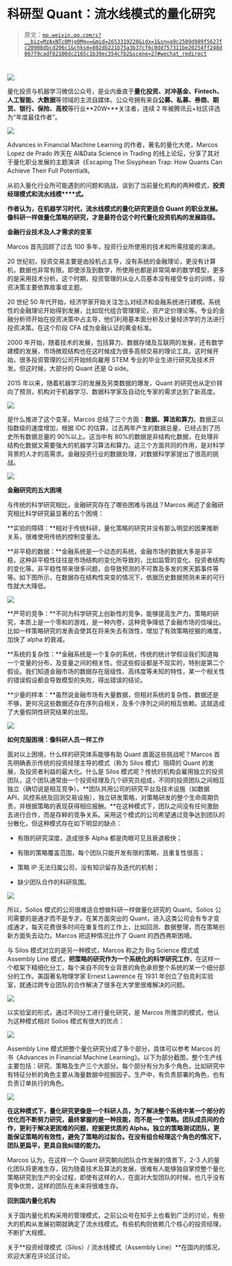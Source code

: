 # 科研型 Quant：流水线模式的量化研究

> 原文：[`mp.weixin.qq.com/s?__biz=MzAxNTc0Mjg0Mg==&mid=2653319220&idx=1&sn=a9c2509d989f5627fc20908dbcd296c1&chksm=802db221b75a3b37cf6c0dd757311be20254ff248d067f9cadf82100dc2165c1b39ec354cfb2&scene=27#wechat_redirect`](http://mp.weixin.qq.com/s?__biz=MzAxNTc0Mjg0Mg==&mid=2653319220&idx=1&sn=a9c2509d989f5627fc20908dbcd296c1&chksm=802db221b75a3b37cf6c0dd757311be20254ff248d067f9cadf82100dc2165c1b39ec354cfb2&scene=27#wechat_redirect)

# 

![](img/817c601fc026ccfe2ee840069c1e016b.png)

量化投资与机器学习微信公众号，是业内垂直于**量化投资、对冲基金、Fintech、人工智能、大数据**等领域的主流自媒体。公众号拥有来自**公募、私募、券商、期货、银行、保险、高校**等行业**20W+**关注者，连续 2 年被腾讯云+社区评选为“年度最佳作者”。

![](img/b233b46ddcc9ea4284cc2ce7e02839df.png)

Advances in Financial Machine Learning 的作者，著名的量化大佬，Marcos Lopez de Prado 昨天在 AI&Data Science in Trading 的线上论坛，分享了其对于量化职业发展的主题演讲《Escaping The Sisyphean Trap: How Quants Can Achieve Their Full Potential》。

从初入量化行业所可能遇到的问题和挑战，谈到了当前量化机构的两种模式，**投资经理模式和流水线模****式。**

**作者认为，在机器学习时代，流水线模式的量化研究更适合 Quant 的职业发展。像科研一样做量化策略的研究，才是最符合这个时代量化投资机构的发展路径。**

**金融行业技术及人才需求的变革**

Marcos 首先回顾了过去 100 多年，投资行业所使用的技术和所需技能的演进。

20 世纪初，投资交易主要是由投机占主导，没有系统的金融理论，更没有计算机，数据也非常有限。即使涉及到数学，所使用也都是非常简单的数学模型，更多的是采用技术分析。这个时期，投资管理的从业人员基本没有接受专业的训练，投资决策主要依靠故事或主题。

20 世纪 50 年代开始，经济学家开始关注怎么对经济和金融系统进行建模。系统性的金融理论开始得到发展，比如现代组合管理理论，资产定价理论等。专业的金融分析师开始在投资决策中占主导，他们利用基本面分析及计量经济学的方法进行投资决策。在这个阶段 CFA 成为金融认证的黄金标准。

2000 年开始，随着技术的发展，包括算力、数据存储及互联网的发展，还有数学建模的发展，市场微观结构也在这时候成为很多高频交易的理论工具。这时候开始，很多投资管理的公司开始倾向雇用 STEM 专业的毕业生进行研究及技术开发。但这时候，大部分的 Quant 还是 Q side。

2015 年以来，随着机器学习的发展及另类数据的爆发，Quant 的研究也从定价转向了预测，机构对于机器学习、数据科学家及自动化专家的需求达到了新高度。

![](img/b3ea35ded148b50ffc3b542f6e236617.png)

是什么推进了这个变革，Marcos 总结了三个方面：**数据、算法和算力**。数据正以指数级的速度增加，根据 IDC 的估算，过去两年产生的数据总量，已经占到了历史所有数据总量的 90%以上。这当中有 80%的数据是非结构化数据，在处理非结构化数据又需要强大的机器学习算法和算力。这三个方面共同的作用，是对科学背景的人才的高需求。金融投资行业的数据处理，对数据科学家提出了很高的挑战。

![](img/c8f8121215f5f39519f5068721f56a2c.png)

**金融研究的五大困境**

与传统的科学研究相比，金融研究存在了哪些困难与挑战？Marcos 阐述了金融研究相比科学研究最显著的五个困境：

**实验的障碍：**相对于传统科研，量化策略的研究并没有那么明显的因果推断关系，很难使用传统的控制变量法。

**非平稳的数据：**金融系统是一个动态的系统，金融市场的数据大多是非平稳，这种非平稳性往往是市场结构的变化所导致的，比如监管的变化、投资者结构的变化等。非平稳性带来很多问题，会导致预测的不可靠及多发的黑天鹅事件等等。如下图所示，在数据存在结构性突变的情况下，依据历史数据预测未来的可行性就大大降低。

![](img/e7d223285244c7c7c6dfd7765cb23108.png)

**严苛的竞争：**不同为科学研究上创新性的竞争，能够提高生产力。策略的研究，本质上是一个零和的游戏，是一种内卷，这种竞争降低了金融市场的信噪比。比如一样策略研究的发表会使其在将来失去有效性，增加了有效策略挖掘的难度，加快了 alpha 的衰减。

**系统的复杂性：**金融系统是一个复杂的系统，传统的统计学假设我们知道每一个变量的分布，及变量之间的相关性。但这些假设都是不现实的，特别是第二个假设。我们知道金融市场的数据存在层级性、高纬度等未知的特性，某一个相关性的错误假设都会导致模型的失败，得出错误的结论。

**少量的样本：**虽然说金融市场有大量数据，但相对系统的复杂性，数据还是不够，更何况这些数据还存在序列自相关，及多个序列之间的相互依赖。这就造成了大量假阴性研究结果的出现。

![](img/34767918dfb60e738b8f2a96f444f2da.png)

**如何克服困境：像科研人员一样工作**

面对以上困境，什么样的研究体系能够有助 Quant 直面这些挑战呢？Marcos 首先明确表示传统的投资经理主导的模式（称为 Silos 模式）阻碍的 Quant 的发展，及投资者利益的最大化。什么是 Silos 模式呢？传统的机构会雇用独立的投资团队，这个团队通常由一个投资经理及几个研究员组成，不同的投资团队之间相互独立（确切说是相互竞争）。**团队共用公司的研究平台及技术设施（如数据 API、风控系统及回测交易设施），独立研发策略，对策略研发的整个生命周期负责，并根据策略的表现获得相应报酬。**在这种模式下，团队之间没有任何激励去进行合作，而是存粹的竞争关系。采用这个模式的公司希望通过竞争达到团队的分散化，但这种模式存在如下明显的缺点：

*   有限的研究深度，造成很多 Alpha 都是肉眼可见且衰退极快；

*   有限的策略覆盖范围，每个团队只能开发有限的策略，且重复性很高；

*   策略 IP 无法归属公司，没有知识留存及迭代的机制；

*   缺少团队合作的科研氛围。

![](img/dd158a7f37e9cf2c1e1e1b8c891c796c.png)

所以，Solios 模式的公司很难适合想做科研一样做量化研究的 Quant。Solios 公司需要的是通才而不是专才。在某方面突出的 Quant，进入这类公司会有专才变成通才，每天花费很多时间在重复性的工作上，比如回测、数据整理，而在策略创新方面失去动力。Marcos 把这种情况比作了 Quant 的西西弗斯困境。

与 Silos 模式对立的是另一种模式，Marcos 称之为 Big Science 模式或 Assembly Line 模式，**把策略的研究作为一个系统化的科学研究工作**，在这样一个框架下精细化分工，每个来自不同专业背景的角色承担整个系统的某一个细分部分的工作。美国著名物理学家 Ernest Lawrence 在 1931 年创立了伯克利实验室，就通过跨专业团队的合作解决了很多在大学里很难解决的问题。

![](img/1384e6ac9dca8770a20ac75781438139.png)

以实验室的形式，通过不同分工进行量化研究，是 Marcos 所推崇的模式，他认为这种模式相对 Solios 模式有很大的优点：

![](img/e32584366d7fe10a3958b6669dee2b24.png)

Assembly Line 模式把整个量化研究分成了多个部分，具体可以参考 Marcos 的书《Advances in Financial Machine Learning》。以下为部分截图，整个生产线主要包括：研究、策略及生产三个大部分。每个部分有分为多个角色，比如研究中有特征分析的角色主要从海量数据中挖掘因子。生产中，有负责部署的角色，也有负责订单执行的角色。

![](img/283137577ad9876ebe6a6618bf0d32ef.png)

**在这种模式下，量化研究更像是一个科研人员，为了解决整个系统中某一个部分的优化而不断努力研究，最终掌握的是一种技能，而不是一个策略。团队成员间的合作，更利于解决更困难的问题，挖掘更优质的 Alpha。独立的策略测试团队，更能保证策略的有效性，避免了策略的过拟合。在没有组合经理这个角色的情况下，团队更扁平，更具自我纠错的能力。**

Marcos 认为，在这样一个 Quant 研究朝向团队合作发展的情景下，2-3 人的量化团队将更难生存，因为随着技术及算法的发展，很难有人能够独自掌控整个量化策略研究到生产的全过程，即使有这样的人，在面对大型团队的时候，也几乎没有竞争优势，这样的团队在未来将很难生存。

**回到国内量化机构**

关于国内量化机构采用的管理模式，之前公众号在知乎上也看到广泛的讨论，有些大的机构从发展初期就确定了流水线模式。有些机构则依赖几个核心的投资经理，不断扩大规模。

关于**投资经理模式（Silos）/ 流水线模式（Assembly Line）**在国内的情况，欢迎大家在评论区讨论。